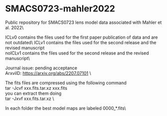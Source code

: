 # SMACS0723-mahler2022
Public repository for SMACS0723 lens model data associated with Mahler et al. 2022\

ICLv0 contains the files used for the first paper publication of data and are not outdated\ 
ICLv1 contains the files used for the second release and the revised manuscript\
noICLv1 contains the files used for the second release and the revised manuscript\

Journal issue: pending acceptance      \
ArxviID: https://arxiv.org/abs/2207.07101    \


The fits files are compressed using the following command\
tar -Jcvf xxx.fits.tar.xz xxx.fits \
you can extract them doing  \
tar -Jxvf xxx.fits.tar.xz \

In each folder the best model maps are labeled 0000_*.fits\
